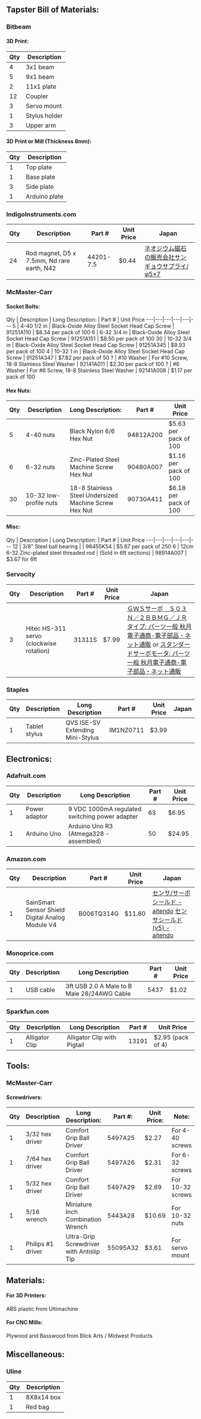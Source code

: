 ## Tapster Bill of Materials:

### Bitbeam

#### 3D Print:
    
Qty     | Description
---|---
4       | 3x1 beam
5       | 9x1 beam
2       | 11x1 plate
12      | Coupler
3       | Servo mount
1       | Stylus holder
3       | Upper arm


#### 3D Print or Mill (Thickness 8mm):

Qty     |Description
---|---
1       |Top plate
1       |Base plate
3       |Side plate
1       |Arduino plate

### IndigoInstruments.com

Qty     | Description                                             | Part #          | Unit Price | Japan
---|---|---|---|---
24      | Rod magnet, D5 x 7.5mm, Nd rare earth, N42              | 44201-7.5       | $0.44 | [ネオジウム磁石の販売会社サンギョウサプライ/φ5×7](https://www.e-sangyo.jp/neo/r/item/neo-d5X7.html)


### McMaster-Carr

#### Socket Bolts:

Qty     | Description     | Long Description:                               | Part #        | Unit Price
---|---|---|---|---|---
5       | 4-40 1/2 in     | Black-Oxide Alloy Steel Socket Head Cap Screw   | 91251A110     | $8.34 per pack of 100
6       | 6-32 3/4 in     | Black-Oxide Alloy Steel Socket Head Cap Screw   | 91251A151     | $8.50 per pack of 100
30      | 10-32 3/4 in    | Black-Oxide Alloy Steel Socket Head Cap Screw   | 91251A345     | $9.93 per pack of 100
4       | 10-32 1 in      | Black-Oxide Alloy Steel Socket Head Cap Screw   | 91251A347     | $7.82 per pack of 50
?       | #10 Washer      | For #10 Screw, 18-8 Stainless Steel Washer      | 92141A011     | $2.30 per pack of 100
?       | #6 Washer       | For #6 Screw, 18-8 Stainless Steel Washer       | 92141A008     | $1.17 per pack of 100

#### Hex Nuts:

Qty     | Description             | Long Description:                                       | Part #      | Unit Price
---|---|---|---|---
5       | 4-40 nuts               | Black Nylon 6/6 Hex Nut                                 | 94812A200   | $5.63 per pack of 100
6       | 6-32 nuts               | Zinc-Plated Steel Machine Screw Hex Nut                 | 90480A007   | $1.16 per pack of 100
30      | 10-32 low-profile nuts  | 18-8 Stainless Steel Undersized Machine Screw Hex Nut   | 90730A411   | $6.18 per pack of 100

#### Misc:

Qty     | Description                                 | Long Description:                   | Part #      | Unit Price
---|---|---|---|---|---
12      | 3/8" Steel ball bearing                     |                                     | 96455K54    | $5.87 per pack of 250
6       | 12cm 6-32 Zinc-plated steel threaded rod    | (Sold in 6ft sections)              | 98914A007   | $3.67 for 6ft


### Servocity

Qty     | Description                                             | Part #          | Unit Price | Japan
---|---|---|---|---
3       | Hitec HS-311 servo (clockwise rotation)                 | 31311S          | $7.99 | [ＧＷＳサーボ　Ｓ０３Ｎ／２ＢＢＭＧ／ＪＲタイプ: パーツ一般 秋月電子通商-電子部品・ネット通販](http://akizukidenshi.com/catalog/g/gM-01793/) or [スタンダードサーボモータ: パーツ一般 秋月電子通商-電子部品・ネット通販](http://akizukidenshi.com/catalog/g/gM-06837/)


### Staples

Qty     | Description     | Long Description                        | Part #          | Unit Price | Japan
---|---|---|---|---|---
1       | Tablet stylus   | QVS ISE-SV Extending Mini-Stylus        | IM1NZ0711       | $3.99 | 


## Electronics:

### Adafruit.com

Qty     | Description     | Long Description                                    | Part #          | Unit Price
---|---|---|---|---
1       | Power adaptor   | 9 VDC 1000mA regulated switching power adapter      | 63              | $6.95
1       | Arduino Uno     | Arduino Uno R3 (Atmega328 - assembled)              | 50              | $24.95
    
### Amazon.com

Qty     | Description                                                         | Part #          | Unit Price | Japan
---|---|---|---|---
1       | SainSmart Sensor Shield Digital Analog Module V4                    | B006TQ314G      | $11.80 | [センサ/サーボシールド - aitendo](http://www.aitendo.com/product/10807) [センサシールド(v5) - aitendo](http://www.aitendo.com/product/10224)


### Monoprice.com

Qty     | Description     | Long Description                                | Part #          | Unit Price
---|---|---|---|---
1       | USB cable       | 3ft USB 2.0 A Male to B Male 28/24AWG Cable     | 5437            | $1.02

### Sparkfun.com

Qty     | Description             | Long Description                            | Part #          | Unit Price
---|---|---|---|---
1       | Alligator Clip          | Alligator Clip with Pigtail                 | 13191           | $2.95 (pack of 4)
  

## Tools:

### McMaster-Carr

#### Screwdrivers:

Qty     | Description         | Long Description:                           | Part #:     | Unit Price:     | Note:
---|---|---|---|---|---
1       | 3/32 hex driver     | Comfort Grip Ball Driver                    | 5497A25     | $2.27           | For 4-40 screws
1       | 7/64 hex driver     | Comfort Grip Ball Driver                    | 5497A26     | $2.31           | For 6-32 screws
1       | 5/32 hex driver     | Comfort Grip Ball Driver                    | 5497A29     | $2.69           | For 10-32 screws
1       | 5/16 wrench         | Miniature Inch Combination Wrench           | 5443A28     | $10.69          | For 10-32 nuts
1       | Philips #1 driver   | Ultra-Grip Screwdriver with Antislip Tip    | 55095A32    | $3.61           | For servo mount


## Materials:

#### For 3D Printers:
ABS plastic from Ultimachine

#### For CNC Mills:
Plywood and Basswood from Blick Arts / Midwest Products


## Miscellaneous:

### Uline

Qty     | Description
---|---
1       | 8X8x14 box
1       | Red bag









